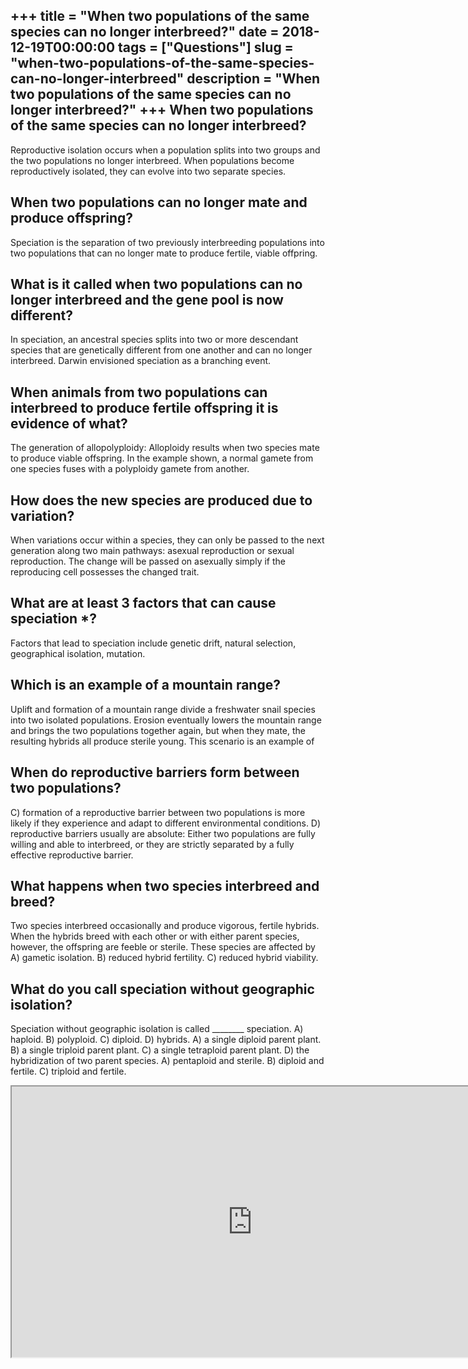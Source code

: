 +++
title = "When two populations of the same species can no longer interbreed?"
date = 2018-12-19T00:00:00
tags = ["Questions"]
slug = "when-two-populations-of-the-same-species-can-no-longer-interbreed"
description = "When two populations of the same species can no longer interbreed?"
+++
When two populations of the same species can no longer interbreed?
------------------------------------------------------------------

Reproductive isolation occurs when a population splits into two groups and the two populations no longer interbreed. When populations become reproductively isolated, they can evolve into two separate species.

When two populations can no longer mate and produce offspring?
--------------------------------------------------------------

Speciation is the separation of two previously interbreeding populations into two populations that can no longer mate to produce fertile, viable offpring.

What is it called when two populations can no longer interbreed and the gene pool is now different?
---------------------------------------------------------------------------------------------------

In speciation, an ancestral species splits into two or more descendant species that are genetically different from one another and can no longer interbreed. Darwin envisioned speciation as a branching event.

When animals from two populations can interbreed to produce fertile offspring it is evidence of what?
-----------------------------------------------------------------------------------------------------

The generation of allopolyploidy: Alloploidy results when two species mate to produce viable offspring. In the example shown, a normal gamete from one species fuses with a polyploidy gamete from another.

How does the new species are produced due to variation?
-------------------------------------------------------

When variations occur within a species, they can only be passed to the next generation along two main pathways: asexual reproduction or sexual reproduction. The change will be passed on asexually simply if the reproducing cell possesses the changed trait.

What are at least 3 factors that can cause speciation \*?
---------------------------------------------------------

Factors that lead to speciation include genetic drift, natural selection, geographical isolation, mutation.

Which is an example of a mountain range?
----------------------------------------

Uplift and formation of a mountain range divide a freshwater snail species into two isolated populations. Erosion eventually lowers the mountain range and brings the two populations together again, but when they mate, the resulting hybrids all produce sterile young. This scenario is an example of

When do reproductive barriers form between two populations?
-----------------------------------------------------------

C) formation of a reproductive barrier between two populations is more likely if they experience and adapt to different environmental conditions. D) reproductive barriers usually are absolute: Either two populations are fully willing and able to interbreed, or they are strictly separated by a fully effective reproductive barrier.

What happens when two species interbreed and breed?
---------------------------------------------------

Two species interbreed occasionally and produce vigorous, fertile hybrids. When the hybrids breed with each other or with either parent species, however, the offspring are feeble or sterile. These species are affected by A) gametic isolation. B) reduced hybrid fertility. C) reduced hybrid viability.

What do you call speciation without geographic isolation?
---------------------------------------------------------

Speciation without geographic isolation is called \_\_\_\_\_\_\_\_ speciation. A) haploid. B) polyploid. C) diploid. D) hybrids. A) a single diploid parent plant. B) a single triploid parent plant. C) a single tetraploid parent plant. D) the hybridization of two parent species. A) pentaploid and sterile. B) diploid and fertile. C) triploid and fertile.

<iframe allow="accelerometer; autoplay; clipboard-write; encrypted-media; gyroscope; picture-in-picture" allowfullscreen="" class="__youtube_prefs__  epyt-is-override  no-lazyload" data-no-lazy="1" data-origheight="433" data-origwidth="770" data-skipgform_ajax_framebjll="" height="433" id="_ytid_36629" loading="lazy" src="https://www.youtube.com/embed/gsmFbW0loEY?enablejsapi=1&autoplay=0&cc_load_policy=0&cc_lang_pref=&iv_load_policy=1&loop=0&modestbranding=0&rel=1&fs=1&playsinline=0&autohide=2&theme=dark&color=red&controls=1&" title="YouTube player" width="770"></iframe>